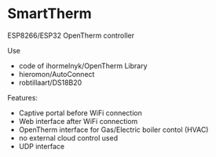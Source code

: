 # SmartTherm
 ESP8266/ESP32 OpenTherm controller

Use
* code of ihormelnyk/OpenTherm Library
* hieromon/AutoConnect
* robtillaart/DS18B20

Features:
* Captive portal before WiFi connection
* Web interface after WiFi connectiom
* OpenTherm interface for Gas/Electric boiler contol (HVAC)
* no external cloud control used
* UDP interface
